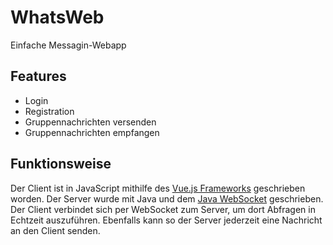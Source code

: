 # WhatsWeb
Einfache Messagin-Webapp

## Features
- Login
- Registration
- Gruppennachrichten versenden
- Gruppennachrichten empfangen

## Funktionsweise
Der Client ist in JavaScript mithilfe des [Vue.js Frameworks](https://github.com/vuejs/vue) geschrieben worden. Der Server wurde mit Java und dem [Java WebSocket](https://github.com/TooTallNate/Java-WebSocket) geschrieben. Der Client verbindet sich per WebSocket zum Server, um dort Abfragen in Echtzeit auszuführen. Ebenfalls kann so der Server jederzeit eine Nachricht an den Client senden.
